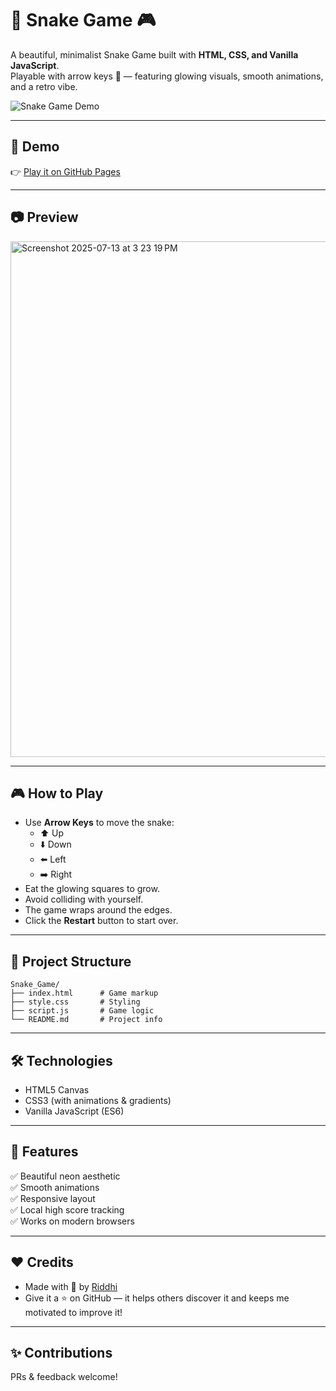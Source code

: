 # 🐍 Snake Game 🎮

A beautiful, minimalist Snake Game built with **HTML, CSS, and Vanilla JavaScript**.  
Playable with arrow keys 🧭 — featuring glowing visuals, smooth animations, and a retro vibe.

![Snake Game Demo](https://user-images.githubusercontent.com/placeholder/demo.gif)

---

## 🚀 Demo
👉 [Play it on GitHub Pages](https://riddhi-z1465.github.io/Snake_Game/)  

---

## 📷 Preview

<img width="1444" height="825" alt="Screenshot 2025-07-13 at 3 23 19 PM" src="https://github.com/user-attachments/assets/50ef8814-367d-4ef6-ae61-71b437d5c5fb" />


---

## 🎮 How to Play
- Use **Arrow Keys** to move the snake:
  - ⬆️ Up
  - ⬇️ Down
  - ⬅️ Left
  - ➡️ Right
- Eat the glowing squares to grow.
- Avoid colliding with yourself.
- The game wraps around the edges.
- Click the **Restart** button to start over.

---

## 📁 Project Structure
```
Snake_Game/
├── index.html      # Game markup
├── style.css       # Styling
├── script.js       # Game logic
└── README.md       # Project info
```



---

## 🛠️ Technologies
- HTML5 Canvas
- CSS3 (with animations & gradients)
- Vanilla JavaScript (ES6)

---

## 🌟 Features
✅ Beautiful neon aesthetic  
✅ Smooth animations  
✅ Responsive layout  
✅ Local high score tracking  
✅ Works on modern browsers  


---

## ❤️ Credits

- Made with 🧡 by [Riddhi](https://github.com/riddhi-z1465/)
- Give it a ⭐ on GitHub — it helps others discover it and keeps me motivated to improve it!

---

## ✨ Contributions
PRs & feedback welcome!


